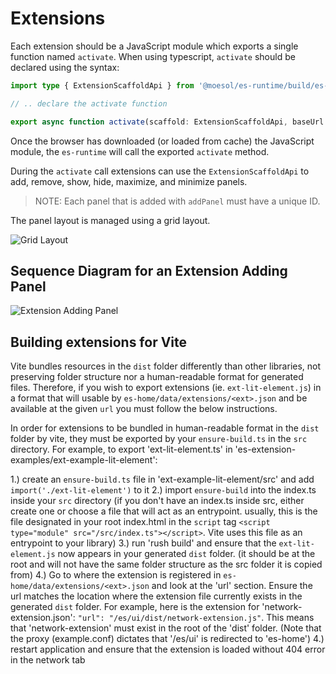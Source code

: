 # Extensions

Each extension should be a JavaScript module which exports a single function named `activate`.
When using typescript, `activate` should be declared using the syntax:

```typescript
import type { ExtensionScaffoldApi } from '@moesol/es-runtime/build/es-api'

// .. declare the activate function

export async function activate(scaffold: ExtensionScaffoldApi, baseUrl: string) { ... }
```

Once the browser has downloaded (or loaded from cache) the JavaScript module,
the `es-runtime` will call the exported `activate` method.

During the `activate` call extensions can use the `ExtensionScaffoldApi`
to add, remove, show, hide, maximize, and minimize panels.
> NOTE: Each panel that is added with `addPanel` must have a unique ID.

The panel layout is managed using a grid layout.

![Grid Layout](out/Grid-Layout/Grid-Layout.svg)

## Sequence Diagram for an Extension Adding Panel

![Extension Adding Panel](out/Extension-Adding-Panel/Extension-Adding-Panel.svg)

## Building extensions for Vite

Vite bundles resources in the `dist` folder differently than other libraries, not preserving folder structure nor a
human-readable format for generated files. Therefore, if you wish to export extensions (ie. `ext-lit-element.js`)
in a format that will usable by `es-home/data/extensions/<ext>.json` and be available at the given `url`
you must follow the below instructions.  

In order for extensions to be bundled in human-readable format in the `dist` folder by vite, 
they must be exported by your `ensure-build.ts` in the `src` directory. 
For example, to export 'ext-lit-element.ts' in 'es-extension-examples/ext-example-lit-element':

1.) create an `ensure-build.ts` file in 'ext-example-lit-element/src' and add `import('./ext-lit-element')` to it 
2.) import `ensure-build` into the index.ts inside your `src` directory (if you don't have an index.ts inside src,
either create one or choose a file that will act as an entrypoint. usually, this is the file designated in
your root index.html in the `script` tag `<script type="module" src="/src/index.ts"></script>`. Vite uses this file 
as an entrypoint to your library)
3.) run 'rush build' and ensure that the `ext-lit-element.js` now appears in your generated `dist` folder. (it should be at the root
and will not have the same folder structure as the src folder it is copied from)
4.) Go to where the extension is registered in `es-home/data/extensions/<ext>.json` and look at the 'url' section. 
Ensure the url matches the location where the extension file currently exists in the generated `dist` folder. 
For example, here is the extension for 'network-extension.json': `"url": "/es/ui/dist/network-extension.js"`. This
means that 'network-extension' must exist in the root of the 'dist' folder.
(Note that the proxy (example.conf) dictates that '/es/ui' is redirected to 'es-home')
4.) restart application and ensure that the extension is loaded without 404 error in the network tab 

